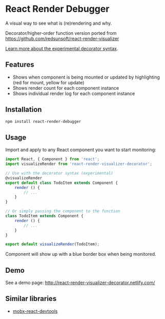 React Render Debugger
============
A visual way to see what is (re)rendering and why.

Decorator/higher-order function version ported from <https://github.com/redsunsoft/react-render-visualizer>

[Learn more about the experimental decorator syntax](https://github.com/loganfsmyth/babel-plugin-transform-decorators-legacy#why-legacy).

Features
--------
- Shows when component is being mounted or updated by highlighting (red for mount, yellow for update)
- Shows render count for each component instance
- Shows individual render log for each component instance

Installation
------------

```sh
npm install react-render-debugger
```

Usage
-----
Import and apply to any React component you want to start monitoring:

```js
import React, { Component } from 'react';
import visualizeRender from 'react-render-visualizer-decorator';

// Use with the decorator syntax (experimental)
@visualizeRender
export default class TodoItem extends Component {
    render () {
        // ...
    }
}

// Or simply passing the component to the function
class TodoItem extends Component {
    render () {
        // ...
    }
}

export default visualizeRender(TodoItem);
```
Component will show up with a blue border box when being monitored.


Demo
----
See a demo page: <http://react-render-visualizer-decorator.netlify.com/>

Similar libraries
-----------------

* [mobx-react-devtools](https://github.com/mobxjs/mobx-react-devtools)
